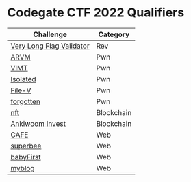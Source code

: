 # Codegate CTF 2022 Qualifiers

| Challenge                                  | Category     |
|--------------------------------------------|--------------|
| [Very Long Flag Validator](./rev/vlfv)     | Rev          |
| [ARVM](./pwn/arvm)                         | Pwn          |
| [VIMT](./pwn/vimt)                         | Pwn          |
| [Isolated](./pwn/isolated)                 | Pwn          |
| [File-V](./pwn/filev)                      | Pwn          |
| [forgotten](./pwn/forgotten)               | Pwn          |
| [nft](./blockchain/nft)                    | Blockchain   |
| [Ankiwoom Invest](./blockchain/ankiwoom)   | Blockchain   |
| [CAFE](./web/cafe)                         | Web          |
| [superbee](./web/superbee)                 | Web          |
| [babyFirst](./web/babyfirst)               | Web          |
| [myblog](./web/myblog)                     | Web          |


